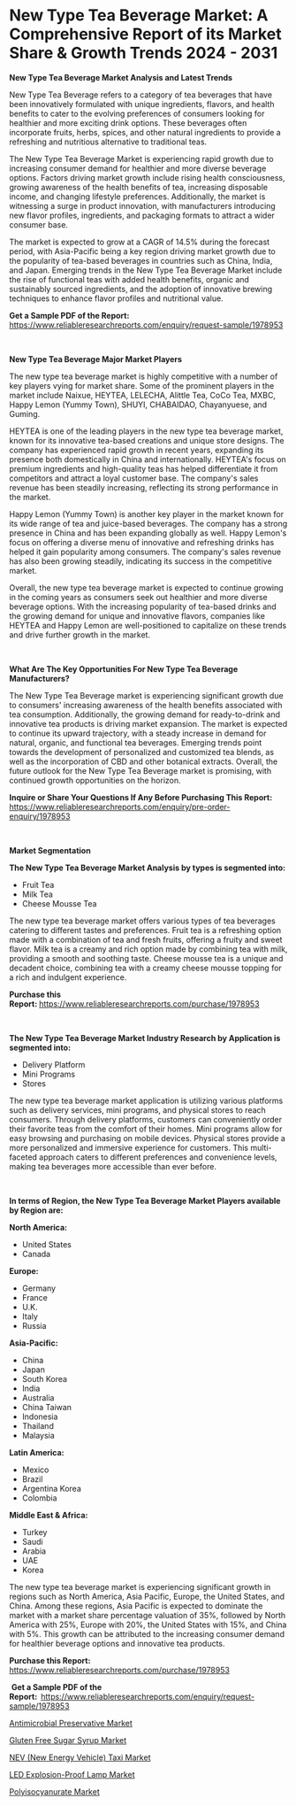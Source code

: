 <p><h1>New Type Tea Beverage Market: A Comprehensive Report of its Market Share & Growth Trends 2024 - 2031</h1></p><p><strong>New Type Tea Beverage Market Analysis and Latest Trends</strong></p>
<p><p>New Type Tea Beverage refers to a category of tea beverages that have been innovatively formulated with unique ingredients, flavors, and health benefits to cater to the evolving preferences of consumers looking for healthier and more exciting drink options. These beverages often incorporate fruits, herbs, spices, and other natural ingredients to provide a refreshing and nutritious alternative to traditional teas.</p><p>The New Type Tea Beverage Market is experiencing rapid growth due to increasing consumer demand for healthier and more diverse beverage options. Factors driving market growth include rising health consciousness, growing awareness of the health benefits of tea, increasing disposable income, and changing lifestyle preferences. Additionally, the market is witnessing a surge in product innovation, with manufacturers introducing new flavor profiles, ingredients, and packaging formats to attract a wider consumer base.</p><p>The market is expected to grow at a CAGR of 14.5% during the forecast period, with Asia-Pacific being a key region driving market growth due to the popularity of tea-based beverages in countries such as China, India, and Japan. Emerging trends in the New Type Tea Beverage Market include the rise of functional teas with added health benefits, organic and sustainably sourced ingredients, and the adoption of innovative brewing techniques to enhance flavor profiles and nutritional value.</p></p>
<p><strong>Get a Sample PDF of the Report:&nbsp;</strong> <a href="https://www.reliableresearchreports.com/enquiry/request-sample/1978953">https://www.reliableresearchreports.com/enquiry/request-sample/1978953</a></p>
<p>&nbsp;</p>
<p><strong>New Type Tea Beverage Major Market Players</strong></p>
<p><p>The new type tea beverage market is highly competitive with a number of key players vying for market share. Some of the prominent players in the market include Naixue, HEYTEA, LELECHA, Alittle Tea, CoCo Tea, MXBC, Happy Lemon (Yummy Town), SHUYI, CHABAIDAO, Chayanyuese, and Guming.</p><p>HEYTEA is one of the leading players in the new type tea beverage market, known for its innovative tea-based creations and unique store designs. The company has experienced rapid growth in recent years, expanding its presence both domestically in China and internationally. HEYTEA's focus on premium ingredients and high-quality teas has helped differentiate it from competitors and attract a loyal customer base. The company's sales revenue has been steadily increasing, reflecting its strong performance in the market.</p><p>Happy Lemon (Yummy Town) is another key player in the market known for its wide range of tea and juice-based beverages. The company has a strong presence in China and has been expanding globally as well. Happy Lemon's focus on offering a diverse menu of innovative and refreshing drinks has helped it gain popularity among consumers. The company's sales revenue has also been growing steadily, indicating its success in the competitive market.</p><p>Overall, the new type tea beverage market is expected to continue growing in the coming years as consumers seek out healthier and more diverse beverage options. With the increasing popularity of tea-based drinks and the growing demand for unique and innovative flavors, companies like HEYTEA and Happy Lemon are well-positioned to capitalize on these trends and drive further growth in the market.</p></p>
<p>&nbsp;</p>
<p><strong>What Are The Key Opportunities For New Type Tea Beverage Manufacturers?</strong></p>
<p><p>The New Type Tea Beverage market is experiencing significant growth due to consumers' increasing awareness of the health benefits associated with tea consumption. Additionally, the growing demand for ready-to-drink and innovative tea products is driving market expansion. The market is expected to continue its upward trajectory, with a steady increase in demand for natural, organic, and functional tea beverages. Emerging trends point towards the development of personalized and customized tea blends, as well as the incorporation of CBD and other botanical extracts. Overall, the future outlook for the New Type Tea Beverage market is promising, with continued growth opportunities on the horizon.</p></p>
<p><strong>Inquire or Share Your Questions If Any Before Purchasing This Report:</strong> <a href="https://www.reliableresearchreports.com/enquiry/pre-order-enquiry/1978953">https://www.reliableresearchreports.com/enquiry/pre-order-enquiry/1978953</a></p>
<p>&nbsp;</p>
<p><strong>Market Segmentation</strong></p>
<p><strong>The New Type Tea Beverage Market Analysis by types is segmented into:</strong></p>
<p><ul><li>Fruit Tea</li><li>Milk Tea</li><li>Cheese Mousse Tea</li></ul></p>
<p><p>The new type tea beverage market offers various types of tea beverages catering to different tastes and preferences. Fruit tea is a refreshing option made with a combination of tea and fresh fruits, offering a fruity and sweet flavor. Milk tea is a creamy and rich option made by combining tea with milk, providing a smooth and soothing taste. Cheese mousse tea is a unique and decadent choice, combining tea with a creamy cheese mousse topping for a rich and indulgent experience.</p></p>
<p><strong>Purchase this Report:&nbsp;</strong><a href="https://www.reliableresearchreports.com/purchase/1978953">https://www.reliableresearchreports.com/purchase/1978953</a></p>
<p>&nbsp;</p>
<p><strong>The New Type Tea Beverage Market Industry Research by Application is segmented into:</strong></p>
<p><ul><li>Delivery Platform</li><li>Mini Programs</li><li>Stores</li></ul></p>
<p><p>The new type tea beverage market application is utilizing various platforms such as delivery services, mini programs, and physical stores to reach consumers. Through delivery platforms, customers can conveniently order their favorite teas from the comfort of their homes. Mini programs allow for easy browsing and purchasing on mobile devices. Physical stores provide a more personalized and immersive experience for customers. This multi-faceted approach caters to different preferences and convenience levels, making tea beverages more accessible than ever before.</p></p>
<p>&nbsp;</p>
<p><strong>In terms of Region, the New Type Tea Beverage Market Players available by Region are:</strong></p>
<p>
    <p> <strong> North America: </strong>
        <ul>
            <li>United States</li>
            <li>Canada</li>
        </ul>
        </p> 
    <p> <strong> Europe: </strong>
        <ul>
            <li>Germany</li>
            <li>France</li>
            <li>U.K.</li>
            <li>Italy</li>
            <li>Russia</li>
        </ul>
        </p> 
    <p> <strong> Asia-Pacific: </strong>
        <ul>
            <li>China</li>
            <li>Japan</li>
            <li>South Korea</li>
            <li>India</li>
            <li>Australia</li>
            <li>China Taiwan</li>
            <li>Indonesia</li>
            <li>Thailand</li>
            <li>Malaysia</li>
        </ul>
        </p> 
    <p> <strong> Latin America: </strong>
        <ul>
            <li>Mexico</li>
            <li>Brazil</li>
            <li>Argentina Korea</li>
            <li>Colombia</li>
        </ul>
        </p> 
    <p> <strong> Middle East & Africa: </strong>
        <ul>
            <li>Turkey</li>
            <li>Saudi</li>
            <li>Arabia</li>
            <li>UAE</li>
            <li>Korea</li>
        </ul>
    </p>
    </p>
<p><p>The new type tea beverage market is experiencing significant growth in regions such as North America, Asia Pacific, Europe, the United States, and China. Among these regions, Asia Pacific is expected to dominate the market with a market share percentage valuation of 35%, followed by North America with 25%, Europe with 20%, the United States with 15%, and China with 5%. This growth can be attributed to the increasing consumer demand for healthier beverage options and innovative tea products.</p></p>
<p><strong>Purchase this Report: </strong><a href="https://www.reliableresearchreports.com/purchase/1978953">https://www.reliableresearchreports.com/purchase/1978953</a></p>
<p>&nbsp;<strong>Get a Sample PDF of the Report:&nbsp;&nbsp;</strong><a href="https://www.reliableresearchreports.com/enquiry/request-sample/1978953">https://www.reliableresearchreports.com/enquiry/request-sample/1978953</a></p>
<p><strong></strong></p>
<p><p><a href="https://view.publitas.com/reportprime-1/antimicrobial-preservative-market-size-share-trends-analysis-report-by-application-regional-outlook-competitive-strategies-and-segment-forecasts-2024-2031/">Antimicrobial Preservative Market</a></p><p><a href="https://unruly-ladybug-44b.notion.site/Gluten-Free-Sugar-Syrup-Market-Provides-a-Comprehensive-Analysis-Including-a-Macro-Overview-of-the-M-9033710ca7814a20ae7af0fa3d66f072">Gluten Free Sugar Syrup Market</a></p><p><a href="https://meowing-lemming-dd3.notion.site/NEV-New-Energy-Vehicle-Taxi-Market-Size-Market-Share-and-Global-Market-Analysis-Report-2024-20-6eafacf63b844f888d7a0ea6ddca1c13">NEV (New Energy Vehicle) Taxi Market</a></p><p><a href="https://shimmer-gardenia-37a.notion.site/LED-Explosion-Proof-Lamp-Market-Size-Share-Trends-Analysis-Report-By-Material-By-Type-By-End-us-51a39101898c4fd1aeec658040f27ffa">LED Explosion-Proof Lamp Market</a></p><p><a href="https://view.publitas.com/reportprime-1/polyisocyanurate-market-research-report-the-key-to-successful-business-strategy-forecasted-for-period-from-2024-2031/">Polyisocyanurate Market</a></p></p>
